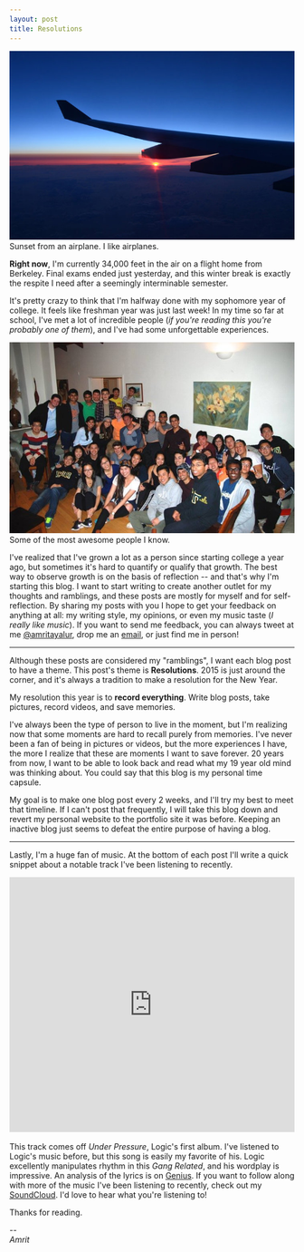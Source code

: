 ```yaml
---
layout: post
title: Resolutions
---
```


<img src="/public/sunset-medium.jpg" />
<div class="message">
Sunset from an airplane. I like airplanes.
</div>

**Right now**, I'm currently 34,000 feet in the air on a flight home from Berkeley. Final exams ended just yesterday, and this winter break is exactly the respite I need after a seemingly interminable semester.

It's pretty crazy to think that I'm halfway done with my sophomore year of college. It feels like freshman year was just last week! In my time so far at school, I've met a lot of incredible people (*if you're reading this you're probably one of them*), and I've had some unforgettable experiences.

<img src="/public/people-medium.jpg"/>
<div class="message">
Some of the most awesome people I know.
</div>

I've realized that I've grown a lot as a person since starting college a year ago, but sometimes it's hard to quantify or qualify that growth. The best way to observe growth is on the basis of reflection -- and that's why I'm starting this blog. I want to start writing to create another outlet for my thoughts and ramblings, and these posts are mostly for myself and for self-reflection. By sharing my posts with you I hope to get your feedback on anything at all: my writing style, my opinions, or even my music taste (*I really like music*). If you want to send me feedback, you can always tweet at me [@amritayalur](https://www.twitter.com/aayalur), drop me an [email](mailto:a.ayalur@gmail.com), or just find me in person!

-----

Although these posts are considered my "ramblings", I want each blog post to have a theme. This post's theme is **Resolutions**. 2015 is just around the corner, and it's always a tradition to make a resolution for the New Year.

My resolution this year is to **record everything**. Write blog posts, take pictures, record videos, and save memories.

I've always been the type of person to live in the moment, but I'm realizing now that some moments are hard to recall purely from memories. I've never been a fan of being in pictures or videos, but the more experiences I have, the more I realize that these are moments I want to save forever. 20 years from now, I want to be able to look back and read what my 19 year old mind was thinking about. You could say that this blog is my personal time capsule.

My goal is to make one blog post every 2 weeks, and I'll try my best to meet that timeline. If I can't post that frequently, I will take this blog down and revert my personal website to the portfolio site it was before. Keeping an inactive blog just seems to defeat the entire purpose of having a blog.

-----

Lastly, I'm a huge fan of music. At the bottom of each post I'll write a quick snippet about a notable track I've been listening to recently.

<iframe width="100%" height="450" scrolling="no" frameborder="no" src="https://w.soundcloud.com/player/?url=https%3A//api.soundcloud.com/tracks/173098071&amp;auto_play=false&amp;hide_related=false&amp;show_comments=true&amp;show_user=true&amp;show_reposts=false&amp;visual=true"></iframe>

This track comes off *Under Pressure*, Logic's first album. I've listened to Logic's music before, but this song is easily my favorite of his. Logic excellently manipulates rhythm in this *Gang Related*, and his wordplay is impressive. An analysis of the lyrics is on [Genius](http://genius.com/Logic-gang-related-lyrics). If you want to follow along with more of the music I've been listening to recently, check out my [SoundCloud](http://www.soundcloud.com/amritayalur). I'd love to hear what you're listening to!

Thanks for reading.

--<br />
*Amrit*
